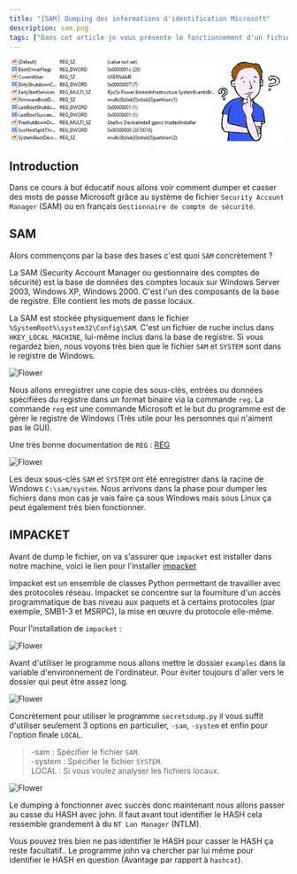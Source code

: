 ```yaml
---
title: "[SAM] Dumping des informations d'identification Microsoft"
description: sam.png
tags: ["Dans cet article je vous présente le fonctionnement d'un fichier Security Account Manage (SAM), et de vous montrer comment dump un fichier SAM grâce au fichier SYSTEM sous une machine Windows."]
---
```


![Flower](../sam.png)

Introduction
----
Dans ce cours à but éducatif nous allons voir comment dumper et casser des mots de passe Microsoft grâce au système de fichier `Security Account Manager` (SAM) ou en français `Gestionnaire de compte de sécurité`.

SAM
----
Alors commençons par la base des bases c'est quoi `SAM` concrètement ? <br />

La SAM (Security Account Manager ou gestionnaire des comptes de sécurité) est la base de données des comptes locaux sur Windows Server 2003, Windows XP, Windows 2000. C'est l'un des composants de la base de registre. Elle contient les mots de passe locaux.

La SAM est stockée physiquement dans le fichier `%SystemRoot%\system32\Config\SAM`. C'est un fichier de ruche inclus dans `HKEY_LOCAL_MACHINE`, lui-même inclus dans la base de registre. Si vous regardez bien, nous voyons très bien que le fichier `SAM` et `SYSTEM` sont dans le registre de Windows.

![Flower](https://image.noelshack.com/fichiers/2019/21/7/1558894108-screenshot-5.png)

Nous allons enregistrer une copie des sous-clés, entrées ou données spécifiées du registre dans un format binaire via la commande `reg`. La commande `reg` est une commande Microsoft et le but du programme est de gérer le registre de Windows (Très utile pour les personnes qui n'aiment pas le GUI).

Une très bonne documentation de `REG` : [REG](https://windows.developpez.com/cours/ligne-commande/?page=page_17)

![Flower](https://image.noelshack.com/fichiers/2019/21/7/1558894619-screenshot-2.png)

Les deux sous-clés `SAM` et `SYSTEM` ont été enregistrer dans la racine de Windows `C:\sam/system`. Nous arrivons dans la phase pour dumper les fichiers dans mon cas je vais faire ça sous Windows mais sous Linux ça peut également très bien fonctionner.

IMPACKET
----
Avant de dump le fichier, on va s'assurer que `impacket` est installer dans notre machine, voici le lien pour l'installer [impacket](https://github.com/SecureAuthCorp/impacket)

Impacket est un ensemble de classes Python permettant de travailler avec des protocoles réseau. Impacket se concentre sur la fourniture d'un accès programmatique de bas niveau aux paquets et à certains protocoles (par exemple, SMB1-3 et MSRPC), la mise en œuvre du protocole elle-même.

Pour l'installation de `impacket` : <br />

![Flower](https://image.noelshack.com/fichiers/2019/21/7/1558905335-screenshot-1.png)

Avant d'utiliser le programme nous allons mettre le dossier `examples` dans la variable d'environnement de l'ordinateur. Pour éviter toujours d'aller vers le dossier qui peut être assez long.

![Flower](https://image.noelshack.com/fichiers/2019/22/1/1558952753-screenshot-1.png)

Concrètement pour utiliser le programme `secretsdump.py` il vous suffit d'utiliser seulement 3 options en particulier, `-sam`, `-system` et enfin pour l'option finale `LOCAL`.

> -sam    : Spécifier le fichier `SAM`. <br />
> -system : Spécifier le fichier `SYSTEM`. <br />
> LOCAL   : Si vous voulez analyser les fichiers locaux.<br />

![Flower](https://image.noelshack.com/fichiers/2019/21/7/1558905838-screenshot-2.png)

Le dumping à fonctionner avec succès donc maintenant nous allons passer au casse du HASH avec john. Il faut avant tout identifier le HASH cela ressemble grandement à du `NT Lan Manager` (NTLM). 

Vous pouvez très bien ne pas identifier le HASH pour casser le HASH ça reste facultatif.. Le programme john va chercher par lui même pour identifier le HASH en question (Avantage par rapport à `hashcat`).

